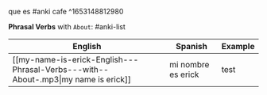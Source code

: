 
que es #anki 
cafe  ^1653148812980

**Phrasal Verbs** with `About`: #anki-list

| English          | Spanish            | Example |
| ---------------- | ------------------ | ------- |
| [[my-name-is-erick-English---Phrasal-Verbs---with--About-.mp3\|my name is erick]] | mi nombre es erick | test    | ^1653149136211




